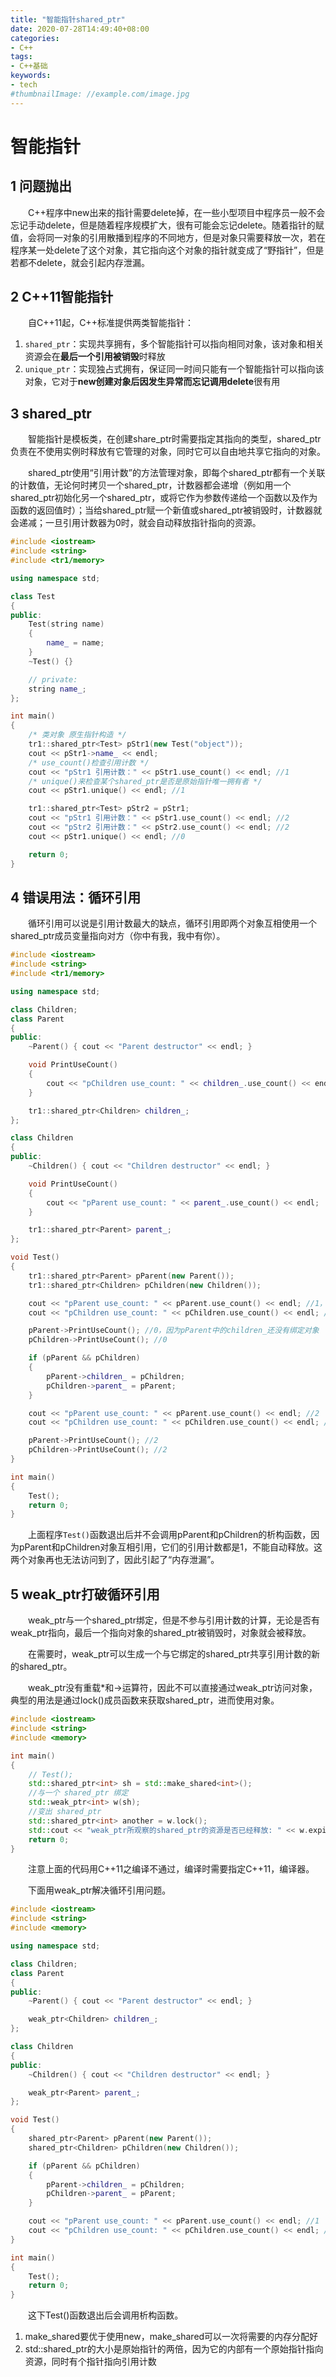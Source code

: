 ```yaml
---
title: "智能指针shared_ptr"
date: 2020-07-28T14:49:40+08:00
categories:
- C++
tags:
- C++基础
keywords:
- tech
#thumbnailImage: //example.com/image.jpg
---
```


<!--more-->
# 智能指针

## 1 问题抛出

　　C++程序中new出来的指针需要delete掉，在一些小型项目中程序员一般不会忘记手动delete，但是随着程序规模扩大，很有可能会忘记delete。随着指针的赋值，会将同一对象的引用散播到程序的不同地方，但是对象只需要释放一次，若在程序某一处delete了这个对象，其它指向这个对象的指针就变成了“野指针”，但是若都不delete，就会引起内存泄漏。

## 2 C++11智能指针

　　自C++11起，C++标准提供两类智能指针：
1. `shared_ptr`：实现共享拥有，多个智能指针可以指向相同对象，该对象和相关资源会在**最后一个引用被销毁**时释放
2. `unique_ptr`：实现独占式拥有，保证同一时间只能有一个智能指针可以指向该对象，它对于**new创建对象后因发生异常而忘记调用delete**很有用

## 3 shared_ptr

　　智能指针是模板类，在创建share_ptr时需要指定其指向的类型，shared_ptr负责在不使用实例时释放有它管理的对象，同时它可以自由地共享它指向的对象。

　　shared_ptr使用“引用计数”的方法管理对象，即每个shared_ptr都有一个关联的计数值，无论何时拷贝一个shared_ptr，计数器都会递增（例如用一个shared_ptr初始化另一个shared_ptr，或将它作为参数传递给一个函数以及作为函数的返回值时）；当给shared_ptr赋一个新值或shared_ptr被销毁时，计数器就会递减；一旦引用计数器为0时，就会自动释放指针指向的资源。

```cpp
#include <iostream>
#include <string>
#include <tr1/memory>

using namespace std;

class Test
{
public:
    Test(string name)
    {
        name_ = name;
    }
    ~Test() {}

    // private:
    string name_;
};

int main()
{
    /* 类对象 原生指针构造 */
    tr1::shared_ptr<Test> pStr1(new Test("object"));
    cout << pStr1->name_ << endl;
    /* use_count()检查引用计数 */
    cout << "pStr1 引用计数：" << pStr1.use_count() << endl; //1
    /* unique()来检查某个shared_ptr是否是原始指针唯一拥有者 */
    cout << pStr1.unique() << endl; //1

    tr1::shared_ptr<Test> pStr2 = pStr1;
    cout << "pStr1 引用计数：" << pStr1.use_count() << endl; //2
    cout << "pStr2 引用计数：" << pStr2.use_count() << endl; //2
    cout << pStr1.unique() << endl; //0

    return 0;
}
```

## 4 错误用法：循环引用

　　循环引用可以说是引用计数最大的缺点，循环引用即两个对象互相使用一个shared_ptr成员变量指向对方（你中有我，我中有你）。

```cpp
#include <iostream>
#include <string>
#include <tr1/memory>

using namespace std;

class Children;
class Parent
{
public:
    ~Parent() { cout << "Parent destructor" << endl; }

    void PrintUseCount()
    {
        cout << "pChildren use_count: " << children_.use_count() << endl;
    }

    tr1::shared_ptr<Children> children_;
};

class Children
{
public:
    ~Children() { cout << "Children destructor" << endl; }

    void PrintUseCount()
    {
        cout << "pParent use_count: " << parent_.use_count() << endl;
    }

    tr1::shared_ptr<Parent> parent_;
};

void Test()
{
    tr1::shared_ptr<Parent> pParent(new Parent());
    tr1::shared_ptr<Children> pChildren(new Children());

    cout << "pParent use_count: " << pParent.use_count() << endl; //1，pParent与new的对象绑定
    cout << "pChildren use_count: " << pChildren.use_count() << endl; //1

    pParent->PrintUseCount(); //0，因为pParent中的children_还没有绑定对象
    pChildren->PrintUseCount(); //0

    if (pParent && pChildren)
    {
        pParent->children_ = pChildren;
        pChildren->parent_ = pParent;
    }

    cout << "pParent use_count: " << pParent.use_count() << endl; //2
    cout << "pChildren use_count: " << pChildren.use_count() << endl; //2

    pParent->PrintUseCount(); //2
    pChildren->PrintUseCount(); //2
}

int main()
{
    Test();
    return 0;
}
```

　　上面程序`Test()`函数退出后并不会调用pParent和pChildren的析构函数，因为pParent和pChildren对象互相引用，它们的引用计数都是1，不能自动释放。这两个对象再也无法访问到了，因此引起了“内存泄漏”。
　　
## 5 weak_ptr打破循环引用

　　weak_ptr与一个shared_ptr绑定，但是不参与引用计数的计算，无论是否有weak_ptr指向，最后一个指向对象的shared_ptr被销毁时，对象就会被释放。

　　在需要时，weak_ptr可以生成一个与它绑定的shared_ptr共享引用计数的新的shared_ptr。

　　weak_ptr没有重载*和->运算符，因此不可以直接通过weak_ptr访问对象，典型的用法是通过lock()成员函数来获取shared_ptr，进而使用对象。

```cpp
#include <iostream>
#include <string>
#include <memory>

int main()
{
    // Test();
    std::shared_ptr<int> sh = std::make_shared<int>();
    //与一个 shared_ptr 绑定
    std::weak_ptr<int> w(sh);
    //变出 shared_ptr
    std::shared_ptr<int> another = w.lock();
    std::cout << "weak_ptr所观察的shared_ptr的资源是否已经释放: " << w.expired() << std::endl;
    return 0;
}
```

　　注意上面的代码用C++11之编译不通过，编译时需要指定C++11，编译器。

　　下面用weak_ptr解决循环引用问题。

```cpp
#include <iostream>
#include <string>
#include <memory>

using namespace std;

class Children;
class Parent
{
public:
    ~Parent() { cout << "Parent destructor" << endl; }

    weak_ptr<Children> children_;
};

class Children
{
public:
    ~Children() { cout << "Children destructor" << endl; }

    weak_ptr<Parent> parent_;
};

void Test()
{
    shared_ptr<Parent> pParent(new Parent());
    shared_ptr<Children> pChildren(new Children());

    if (pParent && pChildren)
    {
        pParent->children_ = pChildren;
        pChildren->parent_ = pParent;
    }

    cout << "pParent use_count: " << pParent.use_count() << endl; //1
    cout << "pChildren use_count: " << pChildren.use_count() << endl; //1
}

int main()
{
    Test();
    return 0;
}
```

　　这下Test()函数退出后会调用析构函数。

1. make_shared要优于使用new，make_shared可以一次将需要的内存分配好
2. std::shared_ptr的大小是原始指针的两倍，因为它的内部有一个原始指针指向资源，同时有个指针指向引用计数